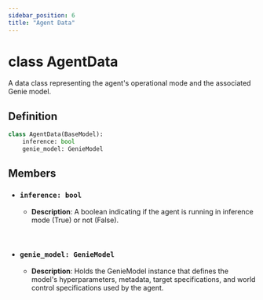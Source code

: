 ```yaml
---
sidebar_position: 6
title: "Agent Data"
---
```


# class AgentData
A data class representing the agent's operational mode and the associated Genie model.

## Definition
```py
class AgentData(BaseModel):
    inference: bool
    genie_model: GenieModel
```

## Members
- ### `inference: bool`
    + **Description**: A boolean indicating if the agent is running in inference mode (True) or not (False).

&nbsp;

- ### `genie_model: GenieModel`
    + **Description**: Holds the GenieModel instance that defines the model's hyperparameters, metadata, target specifications, and world control specifications used by the agent.

&nbsp;

